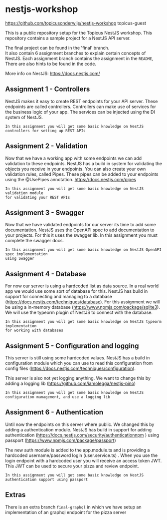 # nestjs-workshop

https://github.com/topicusonderwijs/nestjs-workshop
topicus-guest

This is a public repository setup for the Topicus NestJS workshop. This repository contains a sample project for a
NestJS API server.

The final project can be found in the 'final' branch.  
It also contain 6 assignment branches to explain certain concepts of NestJS.
Each assignment branch contains the assignment in the `README`, There are also hints to be found in the code.

More info on NestJS: https://docs.nestjs.com/

## Assignment 1 - Controllers

NestJS makes it easy to create REST endpoints for your API server. These endpoints are called controllers.
Controllers can make use of services for the business logic of your app.
The services can be injected using the DI system of NestJS.

```
In this assignment you will get some basic knowledge on NestJS controllers for setting up REST APIs
```

## Assignment 2 - Validation

Now that we have a working app with some endpoints we can add validation to these endpoints.
NestJS has a build in system for validating the objects you receive in your endpoints.
You can also create your own validation rules, called Pipes. These pipes can be added to your endpoints using the
@UsePipes annotation.
https://docs.nestjs.com/pipes

```
In this assignment you will get some basic knowledge on NestJS validation module 
for validating your REST APIs
```

## Assignment 3 - Swagger

Now that we have validated endpoints for our server its time to add some documentation.
NestJS uses the OpenAPI spec to add documentation to your projects. For this it uses the swagger lib. In this assignment
you must complete the swagger docs.

```
In this assignment you will get some basic knowledge on NestJS OpenAPI spec implementation 
using Swagger
```

## Assignment 4 - Database

For now our server is using a hardcoded list as data source. In a real world app we would use some sort of database for
this. NestJS has build in support for connecting and managing to a
database (https://docs.nestjs.com/techniques/database). For this assignment we will be using a in-memory
database (https://www.npmjs.com/package/sqlite3). We will use the typeorm plugin of NestJS to connect with the database.

```
In this assignment you will get some basic knowledge on NestJS typeorm implementation 
for working with databases
```

## Assignment 5 - Configuration and logging

This server is still using some hardcoded values. NestJS has a build in configuration module which you can use to read
this configuration from config files (https://docs.nestjs.com/techniques/configuration).

This server is also not yet logging anything. We want to change this by adding a logging
lib (https://github.com/iamolegga/nestjs-pino)

```
In this assignment you will get some basic knowledge on NestJS 
configuration management, and use a logging lib
```

## Assignment 6 - Authentication

Until now the endpoints on this server where public. We changed this by adding a authentication module. NestJS has build
in support for adding authentication (https://docs.nestjs.com/security/authenticationnpm ) using
passport (https://www.npmjs.com/package/passport)

The new auth module is added to the app.module.ts and is providing a hardcoded username/password login (user.service.ts)
. When you use the login endpoint with a hardcoded user you will receive an access token JWT. This JWT can be used to
secure your pizza and review endpoint.

```
In this assignment you will get some basic knowledge on NestJS 
authentication support using passport
```

## Extras

There is an extra branch `final-graphql` in which we have setup an implementation of an graphql endpoint for the pizza
server

